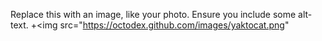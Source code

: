 Replace this with an image, like your photo. Ensure you include some alt-text.
+<img src="https://octodex.github.com/images/yaktocat.png"
